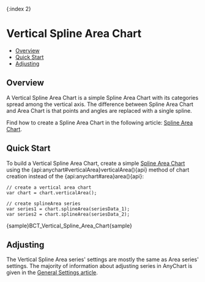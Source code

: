 {:index 2}
# Vertical Spline Area Chart

* [Overview](#overview)
* [Quick Start](#quick_start)
* [Adjusting](#adjusting)

## Overview

A Vertical Spline Area Chart is a simple Spline Area Chart with its categories spread among the vertical axis. The difference between Spline Area Chart and Area Chart is that points and angles are replaced with a single spline.

Find how to create a Spline Area Chart in the following article: [Spline Area Chart](../Spline_Area_Chart).

## Quick Start

To build a Vertical Spline Area Chart, create a simple [Spline Area Chart](../Spline_Area_Chart) using the {api:anychart#verticalArea}verticalArea(){api} method of chart creation instead of the {api:anychart#area}area(){api}:

```
// create a vertical area chart
var chart = chart.verticalArea();

// create splineArea series
var series1 = chart.splineArea(seriesData_1);
var series2 = chart.splineArea(seriesData_2);
```

{sample}BCT\_Vertical\_Spline\_Area\_Chart{sample}

## Adjusting

The Vertical Spline Area series' settings are mostly the same as Area series' settings. The majority of information about adjusting series in AnyChart is given in the [General Settings article](../General_Settings).